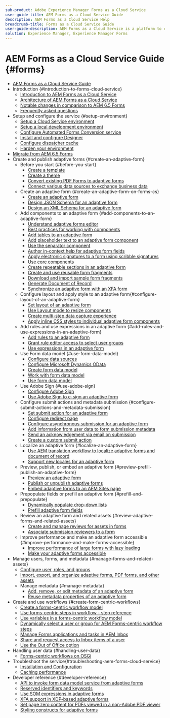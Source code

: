 ```yaml
---
sub-product: Adobe Experience Manager Forms as a Cloud Service 
user-guide-title: AEM Forms as a Cloud Service Guide
description: AEM Forms as a Cloud Service Help
breadcrumb-title: Forms as a Cloud Service Guide
user-guide-description: AEM Forms as a Cloud Service is a platform to create, manage, publish enterprise-class forms and business processes.
solution: Experience Manager, Experience Manager Forms
---
```


# AEM Forms as a Cloud Service Guide {#forms}

+ [AEM Forms as a Cloud Service Guide](home.md)
+ Introduction {#introduction-to-forms-cloud-service}
  + [Introduction to AEM Forms as a Cloud Service](introduction.md)
  + [Architecture of AEM Forms as a Cloud Service](aem-forms-cloud-service-architecture.md)
  + [Notable changes in comparison to AEM 6.5 Forms](notable-changes.md)
  + [Frequently asked questions](faq.md)
+ Setup and configure the service {#setup-environment}
  + [Setup a Cloud Service environment](setup-forms-cloud-service.md)
  + [Setup a local development environment](setup-local-development-environment.md)
  + [Configure Automated Forms Conversion service](https://docs.adobe.com/content/help/en/aem-forms-automated-conversion-service/using/configure-service.html)
  + [Install and configure Designer](installing-configuring-designer.md)
  + [Configure dispatcher cache](configure-adaptive-forms-cache.md)
  + [Harden your environment](harden-your-forms-as-a-cloud-service-environment.md)
+ [Migrate from AEM 6.5 Forms](migrate-to-forms-as-a-cloud-service.md)
+ Create and publish adaptive forms {#create-an-adaptive-form}
  + Before you start {#before-you-start}
    + [Create a template](template-editor.md)
    + [Create a theme](themes.md)
    + [Convert existing PDF Forms to adaptive forms](https://experienceleague.adobe.com/docs/aem-forms-automated-conversion-service/using/convert-existing-forms-to-adaptive-forms.html?lang=en)
    + [Connect various data sources to exchange business data](data-integration.md)
  + Create an adaptive form {#create-an-adaptive-form-on-forms-cs}
    + [Create an adaptive form](creating-adaptive-form.md)
    + [Design JSON Schema for an adaptive form](adaptive-form-json-schema-form-model.md)
    + [Design an XML Schema for an adaptive form](adaptive-form-xml-schema-form-model.md)
  + Add components to an adaptive form {#add-components-to-an-adaptive-form}
    + [Understand adaptive forms editor](introduction-forms-authoring.md)
    + [Best practices for working with components](best-practices-for-working-with-components.md)
    + [Add tables to an adaptive form](adaptive-forms-tables.md)
    + [Add placeholder text to an adaptive form component](placeholder-text-in-aem-forms.md)
    + [Use the separator component](separator-component-in-adaptive-forms.md)
    + [Author in-context help for adaptive form fields](authoring-in-field-help.md)
    + [Apply electronic signatures to a form using scribble signatures](signing-forms-using-scribble.md)
    + [Use core components](https://github.com/adobe/aem-core-wcm-components)
    + [Create repeatable sections in an adaptive form](creating-forms-repeatable-sections.md)
    + [Create and use reusable form fragments](adaptive-form-fragments.md)
    + [Download and import sample form fragments](reference-adaptive-form-fragments.md)
    + [Generate Document of Record](generate-document-of-record-for-non-xfa-based-adaptive-forms.md)
    + [Synchronize an adaptive form with an XFA form](synchronizing-adaptive-forms-xfa.md)
  + Configure layout and apply style to an adaptive form{#configure-layout-of-an-adaptive-form}
    + [Set layout of an adaptive form](layout-capabilities-adaptive-forms.md)
    + [Use Layout mode to resize components](resize-using-layout-mode.md)
    + [Create multi-step data capture experience](introduction-form-sequence.md)
    + [Apply inline CSS styles to individual adaptive form components](inline-style-adaptive-forms.md)
  + Add rules and use expressions in an adaptive form {#add-rules-and-use-expressions-in-an-adaptive-form}
    + [Add rules to an adaptive form](rule-editor.md)
    + [Grant rule editor access to select user groups](rule-editor-access-user-groups.md)
    + [Use expressions in an adaptive form](adaptive-form-expressions.md)
  + Use Form data model {#use-form-data-model}
    + [Configure data sources](configure-data-sources.md)
    + [Configure Microsoft Dynamics OData](ms-dynamics-odata-configuration.md)
    + [Create form data model](create-form-data-models.md)
    + [Work with form data model](work-with-form-data-model.md)
    + [Use form data model](using-form-data-model.md)
  + Use Adobe Sign {#use-adobe-sign}
    + [Configure Adobe Sign](adobe-sign-integration-adaptive-forms.md)
    + [Use Adobe Sign to e-sign an adaptive form](working-with-adobe-sign.md)
  + Configure submit actions and metadata submission {#configure-submit-actions-and-metadata-submission}
    + [Set submit action for an adaptive form](configuring-submit-actions.md)
    + [Configure redirect page](configuring-redirect-page.md)
    + [Configure asynchronous submission for an adaptive form](asynchronous-submissions-adaptive-forms.md)
    + [Add information from user data to form submission metadata](form-submission-metadata.md)
    + [Send an acknowledgement via email on submission](form-submission-receipt-via-email.md)
    + [Create a custom submit action](custom-submit-action-form.md)
  + Localize an adaptive form {#localize-an-adaptive-form}
    + [Use AEM translation workflow to localize adaptive forms and document of record](using-aem-translation-workflow-to-localize-adaptive-forms.md)
    + [Support new locales for an adaptive form](supporting-new-language-localization.md)
  + Preview, publish, or embed an adaptive form {#preview-prefill-publish-an-adaptive-form}
    + [Preview an adaptive form](previewing-forms.md)
    + [Publish or unpublish adaptive forms](publishing-unpublishing-forms.md)
    + [Embed adaptive forms to an AEM Sites page](https://github.com/adobe/aem-core-forms-components)
  + Prepopulate fields or prefill an adaptive form {#prefill-and-prepopulate}
    + [Dynamically populate drop-down lists](dynamically-populate-dropdowns.md)
    + [Prefill adaptive form fields](prepopulate-adaptive-form-fields.md)
  + Review an adaptive form and related assets {#review-adaptive-forms-and-related-assets}
    + [Create and manage reviews for assets in forms](create-reviews-forms.md)
    + [Associate submission reviewers to a form](adding-reviewers-form.md)
  + Improve performance and make an adaptive form accessible {#improve-performance-and-make-forms-accessible}
    + [Improve performance of large forms with lazy loading](lazy-loading-adaptive-forms.md)
    + [Make your adaptive forms accessible](creating-accessible-adaptive-forms.md)
+ Manage users, forms, and metadata {#manage-forms-and-related-assets}
  + [Configure user, roles, and groups](forms-groups-privileges-tasks.md)
  + [Import, export, and organize adaptive forms, PDF forms, and other assets](import-export-forms-templates.md)
  + Manage metadata {#manage-metadata}
    + [Add, remove, or edit metadata of an adaptive form](manage-form-metadata.md)
    + [Reuse metadata properties of an adaptive form](reusing-adaptive-forms.md)
+ Create and use workflows {#create-form-centric-workflows}
  + [Create a forms-centric workflow model](aem-forms-workflow.md)
  + [Use forms-centric steps in workflow - step reference](aem-forms-workflow-step-reference.md)
  + [Use variables in a forms-centric workflow model](variable-in-aem-workflows.md)
  + [Dynamically select a user or group for AEM Forms-centric workflow steps](dynamically-select-a-user-or-group-for-aem-workflow.md)
  + [Manage Forms applications and tasks in AEM Inbox](manage-applications-inbox.md)
  + [Share and request access to Inbox items of a user](configure-shared-queues-osgi.md)
  + [Use the Out of Office option](configure-out-of-office-settings.md)
+ Handling user data {#handling-user-data}
  + [Forms-centric workflows on OSGi](forms-workflow-osgi-handling-user-data.md)
+ Troubleshoot the service{#troubleshooting-aem-forms-cloud-service}
  + [Installation and Configuration](troubleshooting-installation-and-configuration.md)
  + [Caching performance](troubleshooting-caching-performance.md)
+ Developer reference {#developer-reference}
  + [API to invoke form data model service from adaptive forms](invoke-form-data-model-services.md)
  + [Reserved identifiers and keywords](adaptive-forms-keywords.md)
  + [Use SOM expressions in adaptive forms](using-som-expressions-adaptive-forms.md)
  + [XFA support in XDP-based adaptive forms](xfa-api-supported-in-adaptive-form.md)
  + [Set page zero content for PDFs viewed in a non-Adobe PDF viewer](changing-page-zero-content-designer.md)
  + [Styling constructs for adaptive forms](styling-constructs-adaptive-forms.md)

